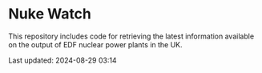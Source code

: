 # Nuke Watch

This repository includes code for retrieving the latest information available on the output of EDF nuclear power plants in the UK.

Last updated: 2024-08-29 03:14